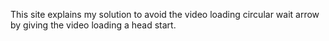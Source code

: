 This site explains my solution to avoid the video loading circular wait arrow by giving the video loading a head start.
